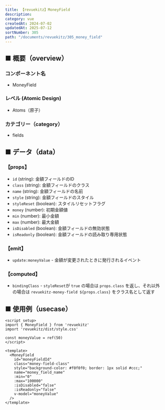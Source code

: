 ```yaml
---
title: 【revuekitz】MoneyField
description: 
category: vue
createdAt: 2024-07-02
updatedAt: 2025-07-12
sortNumber: 305
path: "/documents/revuekitz/305_money_field"
---
```


<nuxt-content-wrapper>

## ■ 概要（overview）
### コンポーネント名
- MoneyField

### レベル (Atomic Design)
-  Atoms（原子）

### カテゴリー（category）
- fields

## ■ データ（data）

### 【props】
- `id` (string): 金額フィールドのID
- `class` (string): 金額フィールドのクラス
- `name` (string): 金額フィールドの名前
- `style` (string): 金額フィールドのスタイル
- `styleReset` (boolean): スタイルリセットフラグ
- `money` (number): 初期金額値
- `min` (number): 最小金額
- `max` (number): 最大金額
- `isDisabled` (boolean): 金額フィールドの無効状態
- `isReadonly` (boolean): 金額フィールドの読み取り専用状態

### 【emit】
- `update:moneyValue` - 金額が変更されたときに発行されるイベント

### 【computed】
- `bindingClass` - `styleReset`が `true` の場合は `props.class` を返し、それ以外の場合は `revuekitz-money-field ${props.class}` をクラス名として返す

## ■ 使用例（usecase）
```vue
<script setup>
import { MoneyField } from 'revuekitz'
import 'revuekitz/dist/style.css' 

const moneyValue = ref(50)
</script>

<template>
  <MoneyField
    id="moneyFieldId"
    class="money-field-class"
    style="background-color: #f0f0f0; border: 1px solid #ccc;"
    name="money_field_name"
    :min="0"
    :max="100000"
    :isDisabled="false"
    :isReadonly="false"
    v-model="moneyValue"
  />
</template>

```

</nuxt-content-wrapper>